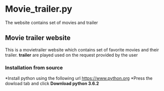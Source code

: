 # Movie_trailer.py
The website contains set of movies and trailer

## Movie trailer website
This is a movietrailer website which contains set of favorite movies and their trailer. **trailer** are played used on the request provided by the user

### Installation from source
*Install python using the following url https://www.python.org
*Press the dowload tab and click **Download python 3.6.2**
